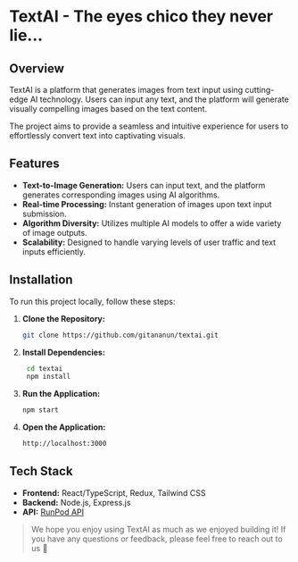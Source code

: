 # TextAI - The eyes chico they never lie...

## Overview

TextAI is a platform that generates images from text input using cutting-edge AI technology. Users can input any text, and the platform will generate visually compelling images based on the text content.

The project aims to provide a seamless and intuitive experience for users to effortlessly convert text into captivating visuals.

## Features

- **Text-to-Image Generation:** Users can input text, and the platform generates corresponding images using AI algorithms.
- **Real-time Processing:** Instant generation of images upon text input submission.
- **Algorithm Diversity:** Utilizes multiple AI models to offer a wide variety of image outputs.
- **Scalability:** Designed to handle varying levels of user traffic and text inputs efficiently.

## Installation

To run this project locally, follow these steps:

1. **Clone the Repository:**
   ```bash
   git clone https://github.com/gitananun/textai.git
   ```
2. **Install Dependencies:**
   ```bash
    cd textai
    npm install
   ```
3. **Run the Application:**
   ```bash
   npm start
   ```
4. **Open the Application:**
   ```bash
   http://localhost:3000
   ```

## Tech Stack

- **Frontend:** React/TypeScript, Redux, Tailwind CSS
- **Backend:** Node.js, Express.js
- **API:** [RunPod API](https://docs.runpod.io/reference/stable-diffusion-v1)

> We hope you enjoy using TextAI as much as we enjoyed building it! If you have any questions or feedback, please feel free to reach out to us 🤩
